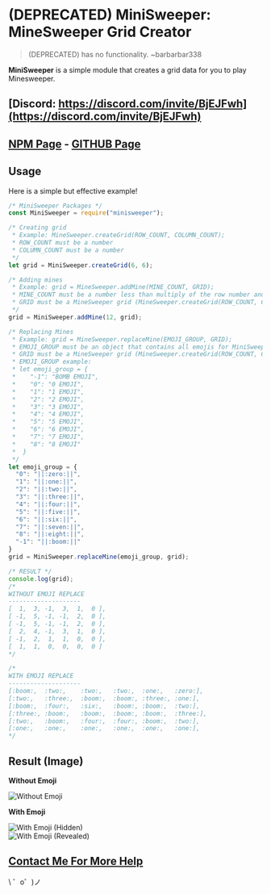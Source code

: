 (DEPRECATED) MiniSweeper: MineSweeper Grid Creator
======
> (DEPRECATED) has no functionality. ~barbarbar338
<p><b>MiniSweeper</b> is a simple module that creates a grid data for you to play Minesweeper.</p>

<b>[Discord: https://discord.com/invite/BjEJFwh](https://discord.com/invite/BjEJFwh)</b>
-------

<b>[NPM Page](https://www.npmjs.com/package/minisweeper) - [GITHUB Page](https://github.com/barbarbar338/minisweeper)</b>
-------

Usage
------------
<p>Here is a simple but effective example!</p>

```js
/* MiniSweeper Packages */
const MiniSweeper = require("minisweeper");

/* Creating grid 
 * Example: MineSweeper.createGrid(ROW_COUNT, COLUMN_COUNT);
 * ROW_COUNT must be a number
 * COLUMN_COUNT must be a number
 */
let grid = MiniSweeper.createGrid(6, 6);

/* Adding mines
 * Example: grid = MineSweeper.addMine(MINE_COUNT, GRID);
 * MINE_COUNT must be a number less than multiply of the row number and column number
 * GRID must be a MineSweeper grid (MineSweeper.createGrid(ROW_COUNT, COLUMN_COUNT))
 */
grid = MiniSweeper.addMine(12, grid);

/* Replacing Mines
 * Example: grid = MineSweeper.replaceMine(EMOJI_GROUP, GRID);
 * EMOJI_GROUP must be an object that contains all emojis for MiniSweeper
 * GRID must be a MineSweeper grid (MineSweeper.createGrid(ROW_COUNT, COLUMN_COUNT))
 * EMOJI_GROUP example:
 * let emoji_group = {
 *    "-1": "BOMB EMOJI",
 *    "0": "0 EMOJI",
 *    "1": "1 EMOJI",
 *    "2": "2 EMOJI",
 *    "3": "3 EMOJI",
 *    "4": "4 EMOJI",
 *    "5": "5 EMOJI",
 *    "6": "6 EMOJI",
 *    "7": "7 EMOJI",
 *    "8": "8 EMOJİ"
 *  }
 */
let emoji_group = {
  "0": "||:zero:||",
  "1": "||:one:||",
  "2": "||:two:||",
  "3": "||:three:||",
  "4": "||:four:||",
  "5": "||:five:||",
  "6": "||:six:||",
  "7": "||:seven:||",
  "8": "||:eight:||",
  "-1": "||:boom:||"
}
grid = MiniSweeper.replaceMine(emoji_group, grid);

/* RESULT */
console.log(grid);
/*
WITHOUT EMOJI REPLACE
--------------------
[  1,  3, -1,  3,  1,  0 ],
[ -1,  5, -1, -1,  2,  0 ],
[ -1,  5, -1, -1,  2,  0 ],
[  2,  4, -1,  3,  1,  0 ],
[ -1,  2,  1,  1,  0,  0 ],
[  1,  1,  0,  0,  0,  0 ]
*/

/*
WITH EMOJI REPLACE
--------------------
[:boom:,  :two:,    :two:,   :two:,  :one:,   :zero:],
[:two:,   :three:,  :boom:,  :boom:, :three:, :one:],
[:boom:,  :four:,   :six:,   :boom:, :boom:,  :two:],
[:three:, :boom:,   :boom:,  :boom:, :boom:,  :three:],
[:two:,   :boom:,   :four:,  :four:, :boom:,  :two:],
[:one:,   :one:,    :one:,   :one:,  :one:,   :one:],
*/
```

Result (Image)
---

<b>Without Emoji</b><br>

![Without Emoji](https://barbarbar338.is-my.fun/f/P05wYO51.png)<br>

<b>With Emoji</b><br>

![With Emoji (Hidden)](https://barbarbar338.is-my.fun/f/0su2mrWM.png)<br>
![With Emoji (Revealed)](https://barbarbar338.is-my.fun/f/m5Ln8l3v.png)

[Contact Me For More Help](https://www.is-my.fun/ulas)
-------------------

\ ゜o゜)ノ
